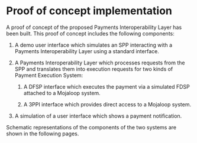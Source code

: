 # Proof of concept implementation

A proof of concept of the proposed Payments Interoperability Layer has been built. This proof of concept includes the following components:

1.  A demo user interface which simulates an SPP interacting with a Payments Interoperability Layer using a standard interface.

2.  A Payments Interoperability Layer which processes requests from the SPP and translates them into execution requests for two kinds of Payment Execution System:

    1.  A DFSP interface which executes the payment via a simulated FDSP attached to a Mojaloop system.

    2.  A 3PPI interface which provides direct access to a Mojaloop system.

3.  A simulation of a user interface which shows a payment notification.

Schematic representations of the components of the two systems are shown in the following pages.
